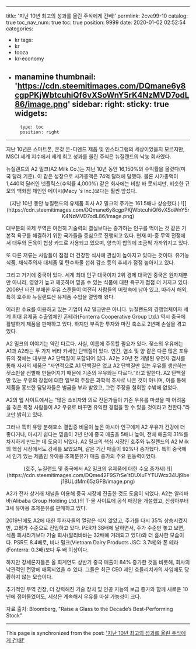 
---
title: '지난 10년 최고의 성과를 올린 주식에게 건배!'
permlink: 2cve99-10
catalog: true
toc_nav_num: true
toc: true
position: 9999
date: 2020-01-02 02:52:54
categories:
- kr
tags:
- kr
- tooza
- kr-economy
- manamine
thumbnail: 'https://cdn.steemitimages.com/DQmane6y8cgpPKjWbtcuhiQf6vXSoWnY5rK4NzMVD7odL86/image.png'
sidebar:
    right:
        sticky: true
widgets:
    -
        type: toc
        position: right
---


지난 10년은 스마트폰, 온갖 온-디멘드 제품 및 인스타그램의 세상이었을지 모르지만, MSCI 세계 지수에서 세계 최고 성과를 올린 주식은 뉴질랜드의 낙농 회사였다. 

뉴질랜드의 A2 밀크(A2 Milk Co.)는 지난 10년 동안 16,150%의 수익률을 올렸다(미국 달러 기준). 이 같은 성장으로 시가총액은 74억 달러에 달했다. 물론 시가총액이 1,440억 달러인 넷플릭스(수익률 4,000%) 같은 회사에는 비할 바 못되지만, 비슷한 규모의 백화점 체인인 메이시(Macy 's Inc.)보다는 훨씬 앞섰다. ​

<center>
(지난 10년 동안 뉴질랜드의 유제품 회사 A2 밀크의 주가는 161.5배나 상승했다.)
![](https://cdn.steemitimages.com/DQmane6y8cgpPKjWbtcuhiQf6vXSoWnY5rK4NzMVD7odL86/image.png)
</center>

대부분의 국제 무역은 여전히 ​​기술력의 결실보다는 증가하는 인구를 먹이는 것 같은 기본적 욕구를 해결하기 위한 국가들을 중심으로 진행되고 있다. 현재 미-중 무역 전쟁에서 대두와 돈육이 협상 카드로 사용되고 있으며, 양측이 합의에 조금씩 가까워지고 있다. 

또 다른 저류는 사람들이 점점 더 건강한 식사에 관심이 높아지고 있다는 것이다. 유기농 식품, 채식주의자 대체품 및 탄수화물 섭취 감소 등의 추세가 점점 높아지고 있다. 

그리고 거기에 중국이 있다. 세계 최대 인구 대국이자 2위 경제 대국인 중국은 원자재뿐만 아니라, 영양가 높고 깨끗하며 믿을 수 있는 식품에 대한 욕구가 점점 더 커지고 있다. 2008년 터진 부패한 우유 스캔들이 여전히 사람들의 머릿속에 남아 있고, 따라서 해외, 특히 호주와 뉴질랜드산 유제품 수입을 열망해 왔다.  

이러한 수요를 이용하고 있는 기업이 A2 밀크만은 아니다. 뉴질랜드의 경쟁업체이자 세계 최대 유제품 수출업체인 폰테라(Fonterra Cooperative Group Ltd.) 역시 중국에 활발하게 제품을 판매하고 있다. 하지만 부족한 투자와 마진 축소로 2년째 손실을 겪고 있다. 

A2 밀크의 이야기는 약간 다르다. 사실, 이름에 주목할 필요가 있다. 젖소의 우유에는 A1과 A2라는 두 가지 베타 카세인 단백질이 있다. 인간, 염소 및 양 같은 다른 많은 포유류의 젖에는 대부분 A2 단백질이 포함되어 있다. A2는 20년 전 개발된 유전자 검사를 통해 자사의 제품은 “자연적으로 A1 단백질은 없고 A2 단백질만 있는 우유를 생산하는 젖소만을 선별해 만들어지기 때문에 기존의 우유와는 다르다.”라고 말한다. A2 단백질만 있는 우유의 장점에 대한 일부의 주장은 과학적 조사로 나온 것이 아니며, 이를 통해 제품을 홍보한 담당자들은 벌금을 부과 받았고, 그런 주장을 철회할 수밖에 없었다. 

A2의 웹 사이트에서는 “많은 소비자와 의료 전문가들이 기존 우유를 마셨을 때 어려움을 겪은 특정 사람들이 A2 우유로 바꾸면 유익한 경험을 할 수 있을 것이라고 전한다.”라고만 밝히고 있다.  

그러나 특히 유당 분해효소 결핍증 비율이 높은 아시아 인구에게 A2 우유가 건강에 더 좋다거나, 마시기 쉽다는 믿음이 2년 만에 중국 매출을 5배나 높여, 전체 매출의 31%를 차지하게 만드는 데 도움이 되었다. A2 밀크의 핵심 시장인 호주와 뉴질랜드의 A2 Milk의 핵심 시장에서도 강세를 보였으며, 같은 기간 매출이 92%나 증가했다. 특히 중국에서 인기 있는 제품인 유아용 조제분유가 매출 증가의 주요 원동력이었다.
​
<center>
(호주, 뉴질랜드 및 중국에서 A2 밀크의 유제품에 대한 수요 증가세)
![](https://cdn.steemitimages.com/DQme42F9S7rSe1tDUXuFYTUWcx34Uj9bej1BULdMm65zGFB/image.png)
</center>

A2가 전자 상거래 채널을 이용해 중국 시장에 진출한 것도 도움이 되었다. A2는 알리바바(Alibaba Group Holding Ltd.)의 T-몰 사이트에 공식 매장을 개설했고, 신생아부터 3세 유아용 조제분유를 판매하고 있다. 

2019년에도 A2에 대한 투자자들의 열광은 식지 않았고, 주가를 다시 35% 상승시켰지만, 고평가 수준으로 진입하고 있다. PER가 38배에 달하면서, 주가 수준만 놓고 보면, 식품 회사라기보다 기술 회사(알리바바는 32배에 거래되고 있다)와 더 흡사한 모습이다. PSR도 8.4배로, 비나 밀크(Vietnam Dairy Products JSC: 3.7배)와 폰 테라(Fonterra: 0.3배)보다 두 배 이상이다. 

하지만 강세론자들은 올 회계연도 상반기 중국 매출이 84% 증가한 것을 비롯해, 회사의 낙관적인 전망에 매혹되었을 수 있다. 그들은 최근 CEO 제인 흐들리치카의 사임에도 당황하지 않는 모습이다.  

추가적인 무역 긴장, 더 강력해진 기술 장치 및 인공 지능의 보급 증가와 함께 새로운 10년에 접어들었어도, 세상은 계속해서 ​​우유를 마실 가능성이 크다.  

자료 출처: Bloomberg, "Raise a Glass to the Decade’s Best-Performing Stock"

- - -

This page is synchronized from the post: ['지난 10년 최고의 성과를 올린 주식에게 건배!'](https://steemit.com/@pius.pius/2cve99-10)
